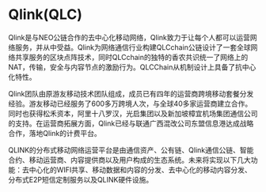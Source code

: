 # 

# Qlink(QLC)

Qlink是与NEO公链合作的去中心化移动网络，Qlink致力于让每个人都可以运营网络服务，并从中受益。Qlink为网络通信行业构建QLCchain公链设计了一套全球网络共享服务的区块点阵技术，同时QLCchain的独特的香农共识统一了网络上的NAT，传输，安全与内容节点的激励行为。QLCChain从机制设计上具备了抗中心化特性。

Qlink团队由原游友移动技术团队组成，成员已有四年的运营商跨境移动套餐分发经验。游友移动已经服务了600多万跨境人次，与全球40多家运营商建立合作。同时也获得松禾资本，阿里十八罗汉，光启集团以及新加坡樟宜机场集团通信公司的支持。在运营商拓展方面，Qlink已经与联通广西混改公司东盟信息港达成战略合作，落地Qlink的计费平台。

QLINK的分布式移动网络运营平台是由通信资产、公有链、Qlink通信公链、智能合约、移动运营商、内容提供商以及用户构成的生态系统。未来将实现以下几大功能：去中心化的WIFI共享、移动数据和内容的分发、去中心化的移动内容分发、分布式E2P短信定制服务以及QLINK硬件设施。


